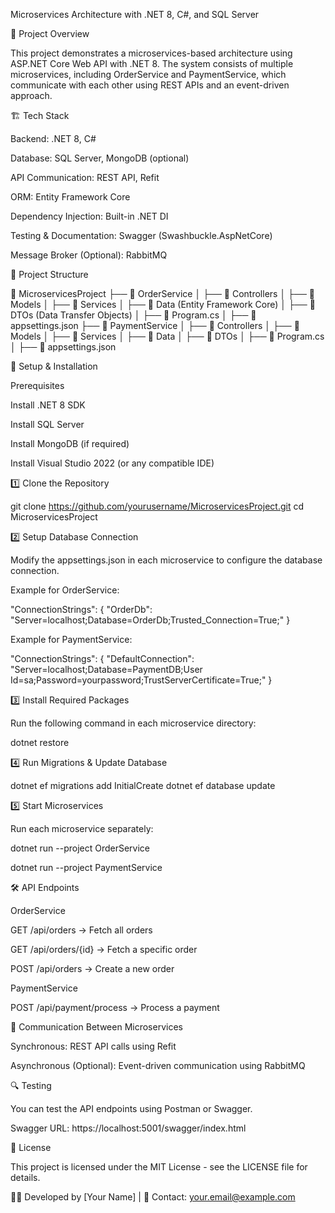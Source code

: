 Microservices Architecture with .NET 8, C#, and SQL Server

📌 Project Overview

This project demonstrates a microservices-based architecture using ASP.NET Core Web API with .NET 8. The system consists of multiple microservices, including OrderService and PaymentService, which communicate with each other using REST APIs and an event-driven approach.

🏗 Tech Stack

Backend: .NET 8, C#

Database: SQL Server, MongoDB (optional)

API Communication: REST API, Refit

ORM: Entity Framework Core

Dependency Injection: Built-in .NET DI

Testing & Documentation: Swagger (Swashbuckle.AspNetCore)

Message Broker (Optional): RabbitMQ

📂 Project Structure

📂 MicroservicesProject
  ├── 📂 OrderService
  │   ├── 📂 Controllers
  │   ├── 📂 Models
  │   ├── 📂 Services
  │   ├── 📂 Data (Entity Framework Core)
  │   ├── 📂 DTOs (Data Transfer Objects)
  │   ├── 📄 Program.cs
  │   ├── 📄 appsettings.json
  ├── 📂 PaymentService
  │   ├── 📂 Controllers
  │   ├── 📂 Models
  │   ├── 📂 Services
  │   ├── 📂 Data
  │   ├── 📂 DTOs
  │   ├── 📄 Program.cs
  │   ├── 📄 appsettings.json

🚀 Setup & Installation

Prerequisites

Install .NET 8 SDK

Install SQL Server

Install MongoDB (if required)

Install Visual Studio 2022 (or any compatible IDE)

1️⃣ Clone the Repository

git clone https://github.com/yourusername/MicroservicesProject.git
cd MicroservicesProject

2️⃣ Setup Database Connection

Modify the appsettings.json in each microservice to configure the database connection.

Example for OrderService:

"ConnectionStrings": {
  "OrderDb": "Server=localhost;Database=OrderDb;Trusted_Connection=True;"
}

Example for PaymentService:

"ConnectionStrings": {
  "DefaultConnection": "Server=localhost;Database=PaymentDB;User Id=sa;Password=yourpassword;TrustServerCertificate=True;"
}

3️⃣ Install Required Packages

Run the following command in each microservice directory:

dotnet restore

4️⃣ Run Migrations & Update Database

dotnet ef migrations add InitialCreate
dotnet ef database update

5️⃣ Start Microservices

Run each microservice separately:

dotnet run --project OrderService

dotnet run --project PaymentService

🛠 API Endpoints

OrderService

GET /api/orders → Fetch all orders

GET /api/orders/{id} → Fetch a specific order

POST /api/orders → Create a new order

PaymentService

POST /api/payment/process → Process a payment

🔗 Communication Between Microservices

Synchronous: REST API calls using Refit

Asynchronous (Optional): Event-driven communication using RabbitMQ

🔍 Testing

You can test the API endpoints using Postman or Swagger.

Swagger URL: https://localhost:5001/swagger/index.html

📜 License

This project is licensed under the MIT License - see the LICENSE file for details.

👨‍💻 Developed by [Your Name] | 📧 Contact: your.email@example.com

